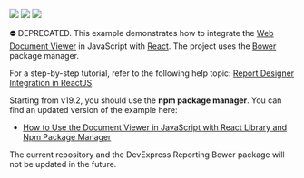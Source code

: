 <!-- default badges list -->
![](https://img.shields.io/endpoint?url=https://codecentral.devexpress.com/api/v1/VersionRange/128596823/19.2.1%2B)
[![](https://img.shields.io/badge/Open_in_DevExpress_Support_Center-FF7200?style=flat-square&logo=DevExpress&logoColor=white)](https://supportcenter.devexpress.com/ticket/details/T561300)
[![](https://img.shields.io/badge/📖_How_to_use_DevExpress_Examples-e9f6fc?style=flat-square)](https://docs.devexpress.com/GeneralInformation/403183)
<!-- default badges end -->
⛔ DEPRECATED. This example demonstrates how to integrate the [Web Document Viewer](https://docs.devexpress.com/XtraReports/17738/create-end-user-reporting-applications/web-reporting/asp-net-webforms-reporting/document-viewer?v=19.1) in JavaScript with [React](https://reactjs.org/). The project uses the [Bower](https://bower.io/) package manager.

For a step-by-step tutorial, refer to the following help topic: [Report Designer Integration in ReactJS](https://docs.devexpress.com/XtraReports/119338/create-end-user-reporting-applications/web-reporting/javascript-reporting/document-viewer/integration-examples/document-viewer-integration-in-react?v=19.1).

Starting from v19.2, you should use the **npm package manager**. You can find an updated version of the example here:

- [How to Use the Document Viewer in JavaScript with React Library and Npm Package Manager](https://github.com/DevExpress-Examples/reporting-document-viewer-in-javascript-with-react)

The current repository and the DevExpress Reporting Bower package will not be updated in the future.
